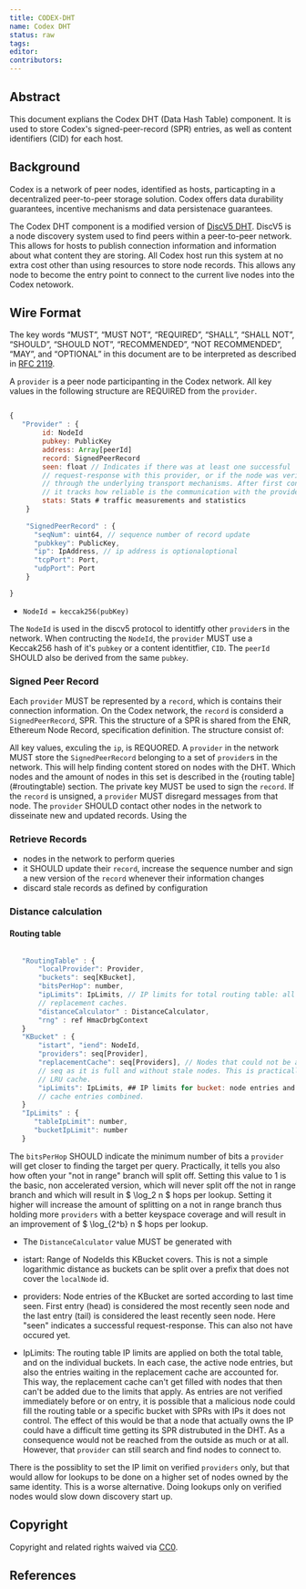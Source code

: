 ```yaml
---
title: CODEX-DHT
name: Codex DHT
status: raw
tags: 
editor: 
contributors:
---
```


## Abstract

This document explians the Codex DHT (Data Hash Table) component.
It is used to store Codex's signed-peer-record (SPR) entries,
as well as content identifiers (CID) for each host.

## Background

Codex is a network of peer nodes, identified as hosts,
particapting in a decentralized peer-to-peer storage solution.
Codex offers data durability guarantees, incentive mechanisms and data persistenace guarantees.

The Codex DHT component is a modified version of [DiscV5 DHT](https://github.com/ethereum/devp2p/blob/master/discv5/discv5.md).
DiscV5 is a node discovery system used to find peers within a peer-to-peer network.
This allows for hosts to publish connection information and
information about what content they are storing.
All Codex host run this system at no extra cost other than using resources to store node records.
This allows any node to become the entry point to connect to the current live nodes into the Codex netowork.

## Wire Format

The key words “MUST”, “MUST NOT”, “REQUIRED”, “SHALL”, “SHALL NOT”, “SHOULD”,
“SHOULD NOT”, “RECOMMENDED”, “NOT RECOMMENDED”, “MAY”, and
“OPTIONAL” in this document are to be interpreted as described in [RFC 2119](https://www.ietf.org/rfc/rfc2119.txt).

A `provider` is a peer node participanting in the Codex network.
All key values in the following structure are REQUIRED from the `provider`.

``` js

{
   "Provider" : {
        id: NodeId
        pubkey: PublicKey
        address: Array[peerId]
        record: SignedPeerRecord
        seen: float // Indicates if there was at least one successful
        // request-response with this provider, or if the node was verified
        // through the underlying transport mechanisms. After first contact
        // it tracks how reliable is the communication with the provider.
        stats: Stats # traffic measurements and statistics
    }
  
    "SignedPeerRecord" : {
      "seqNum": uint64, // sequence number of record update
      "pubkkey": PublicKey,
      "ip": IpAddress, // ip address is optionaloptional
      "tcpPort": Port,
      "udpPort": Port
    }

}

```

- `NodeId = keccak256(pubKey)`

The `NodeId` is used in the discv5 protocol to identitfy other `provider`s in the network.
When contructing the `NodeId`,
the `provider` MUST use a Keccak256 hash of it's `pubkey`
or a content identitfier, `CID`.
The `peerId` SHOULD also be derived from the same `pubkey`.

### Signed Peer Record

Each `provider` MUST be represented by a `record`,
which is contains their connection information.
On the Codex network, 
the `record` is considerd a `SignedPeerRecord`, SPR.
This the structure of a SPR is shared from the ENR, Ethereum Node Record, specification definition.
The structure consist of:

All key values, exculing the `ip`, is REQUORED.
A `provider` in the network MUST store the `SignedPeerRecord` belonging to a set of `provider`s in the network.
This will help finding content stored on nodes with the DHT.
Which nodes and the amount of nodes in this set is described in the {routing table](#routingtable) section.
The private key MUST be used to sign the `record`.
If the `record` is unsigned, a `provider` MUST disregard messages from that node.
The `provider` SHOULD contact other nodes in the network to disseinate new and updated records.
Using the 

### Retrieve Records

- nodes in the network to perform queries
- it SHOULD update their `record`, increase the sequence number and
sign a new version of the `record` whenever their information changes
- discard stale records as defined by configuration

### Distance calculation

#### Routing table

``` js

   "RoutingTable" : {
       "localProvider": Provider,
       "buckets": seq[KBucket],
       "bitsPerHop": number, 
       "ipLimits": IpLimits, // IP limits for total routing table: all buckets and
       // replacement caches.
       "distanceCalculator" : DistanceCalculator,
       "rng" : ref HmacDrbgContext
   }
   "KBucket" : {
       "istart", "iend": NodeId, 
       "providers": seq[Provider],
       "replacementCache": seq[Providers], // Nodes that could not be added to the `providers`
       // seq as it is full and without stale nodes. This is practically a small
       // LRU cache.
       "ipLimits": IpLimits, ## IP limits for bucket: node entries and replacement
       // cache entries combined.
   }
   "IpLimits" : {
      "tableIpLimit": number,
      "bucketIpLimit": number
   }


```

The `bitsPerHop` SHOULD indicate the minimum number of bits a `provider` will get closer to finding the target per query.
Practically, it tells you also how often your "not in range" branch will split off.
Setting this value to 1 is the basic, non accelerated version,
which will never split off the not in range branch and which will result in $ \log_2 n $ hops per lookup.
Setting it higher will increase the amount of splitting on a not in range branch 
thus holding more `providers` with a better keyspace coverage and
will result in an improvement of $ \log_{2^b} n $ hops per lookup.

- The `DistanceCalculator` value MUST be generated with
- istart: Range of NodeIds this KBucket covers. This is not a
simple logarithmic distance as buckets can be split over a prefix that
does not cover the `localNode` id.

- providers: Node entries of the KBucket are sorted according to last time seen.
First entry (head) is considered the most recently seen node and
the last entry (tail) is considered the least recently seen node.
Here "seen" indicates a successful request-response.
This can also not have occured yet.

- IpLimits: The routing table IP limits are applied on both the total table,
and on the individual buckets.
In each case, the active node entries,
but also the entries waiting in the replacement cache are accounted for.
This way, the replacement cache can't get filled with nodes that then can't be added due to the limits that apply.
As entries are not verified immediately before or on entry,
it is possible that a malicious node could fill the routing table or
a specific bucket with SPRs with IPs it does not control.
The effect of this would be that a node that actually owns the
IP could have a difficult time getting its SPR distrubuted in the DHT.
As a consequence would not be reached from the outside as much or at all.
However, that `provider` can still search and find nodes to connect to.

There is the possiblity to set the IP limit on verified `providers` only,
but that would allow for lookups to be done on a higher set of nodes owned by the same identity.
This is a worse alternative.
Doing lookups only on verified nodes would slow down discovery start up.

## Copyright

Copyright and related rights waived via [CC0](https://creativecommons.org/publicdomain/zero/1.0/).

## References
